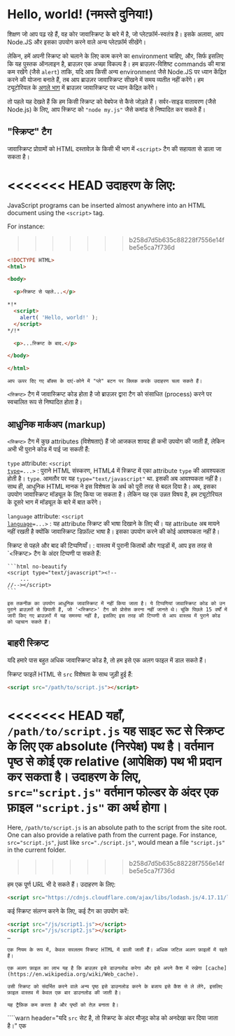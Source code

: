 # Hello, world! (नमस्ते दुनिया!)

शिक्षण जो आप पढ़ रहे हैं, वह कोर जावास्क्रिप्ट के बारे में है, जो प्लेटफ़ॉर्म-स्वतंत्र है। इसके अलावा, आप Node.JS और इसका उपयोग करने वाले अन्य प्लेटफ़ॉर्म सीखेंगे।

लेकिन, हमें अपनी स्क्रिप्ट को चलाने के लिए काम करने का environment चाहिए, और, सिर्फ इसलिए कि यह पुस्तक ऑनलाइन है, ब्राउज़र एक अच्छा विकल्प है। हम ब्राउज़र-विशिष्ट commands की मात्रा कम रखेंगे (जैसे `alert`) ताकि, यदि आप किसी अन्य environment जैसे Node.JS पर ध्यान केंद्रित करने की योजना बनाते हैं, तब आप ब्राउज़र जावास्क्रिप्ट सीखने में समय व्यतीत नहीं करेंगे। हम ट्यूटोरियल के [अगले भाग](/ui) में ब्राउज़र जावास्क्रिप्ट पर ध्यान केंद्रित करेंगे।

तो पहले यह देखते हैं कि हम किसी स्क्रिप्ट को वेबपेज से कैसे जोड़ते हैं। सर्वर-साइड वातावरण (जैसे Node.js) के लिए, आप स्क्रिप्ट को `"node my.js"` जैसे कमांड से निष्पादित कर सकते हैं।

## "स्क्रिप्ट" टैग

जावास्क्रिप्ट प्रोग्रामों को HTML दस्तावेज़ के किसी भी भाग में `<script>` टैग की सहायता से डाला जा सकता है।

<<<<<<< HEAD
उदाहरण के लिए:
=======
JavaScript programs can be inserted almost anywhere into an HTML document using the `<script>` tag.

For instance:
>>>>>>> b258d7d5b635c88228f7556e14fbe5e5ca7f736d

```html run height=100
<!DOCTYPE HTML>
<html>

<body>

  <p>स्क्रिप्ट से पहले...</p>

*!*
  <script>
    alert( 'Hello, world!' );
  </script>
*/!*

  <p>...स्क्रिप्ट के बाद.</p>

</body>

</html>
```

```online
आप ऊपर दिए गए बॉक्स के दाएं-कोने में "प्ले" बटन पर क्लिक करके उदाहरण चला सकते हैं।
```

`<स्क्रिप्ट>` टैग में जावास्क्रिप्ट कोड होता है जो ब्राउज़र द्वारा टैग को संसाधित (process) करने पर स्वचालित रूप से निष्पादित होता है।

## आधुनिक मार्कअप (markup)

`<स्क्रिप्ट>` टैग में कुछ attributes (विशेषताएं) हैं जो आजकल शायद ही कभी उपयोग की जाती हैं, लेकिन अभी भी पुराने कोड में पाई जा सकती हैं:

`type` attribute: <code>&lt;script <u>type</u>=...&gt;</code>
: पुराने HTML संस्करण, HTML4 में स्क्रिप्ट में एका attribute `type` की आवश्यकता होती है। `type`. आमतौर पर यह `type="text/javascript"` था. इसकी अब आवश्यकता नहीं है। साथ ही, आधुनिक HTML मानक ने इस विशेषता के अर्थ को पूरी तरह से बदल दिया है। अब, इसका उपयोग जावास्क्रिप्ट मॉड्यूल के लिए किया जा सकता है। लेकिन यह एक उन्नत विषय है, हम ट्यूटोरियल के दूसरे भाग में मॉड्यूल के बारे में बात करेंगे।

`language` attribute: <code>&lt;script <u>language</u>=...&gt;</code>
: यह attribute स्क्रिप्ट की भाषा दिखाने के लिए थी। यह attribute अब मायने नहीं रखती है क्योंकि जावास्क्रिप्ट डिफ़ॉल्ट भाषा है। इसका उपयोग करने की कोई आवश्यकता नहीं है।

स्क्रिप्ट से पहले और बाद की टिप्पणियाँ।
: वास्तव में पुरानी किताबों और गाइडों में, आप इस तरह से `<स्क्रिप्ट> टैग के अंदर टिप्पणी पा सकते हैं:

    ```html no-beautify
    <script type="text/javascript"><!--
        ...
    //--></script>
    ```

    इस तकनीक का उपयोग आधुनिक जावास्क्रिप्ट में नहीं किया जाता है। ये टिप्पणियां जावास्क्रिप्ट कोड को उन पुराने ब्राउज़रों से छिपाती हैं, जो '<स्क्रिप्ट>' टैग को प्रोसेस करना नहीं जानते थे। चूंकि पिछले 15 वर्षों में जारी किए गए ब्राउज़रों में यह समस्या नहीं है, इसलिए इस तरह की टिप्पणी से आप वास्तव में पुराने कोड को पहचान सकते हैं।


## बाहरी स्क्रिप्ट

यदि हमारे पास बहुत अधिक जावास्क्रिप्ट कोड है, तो हम इसे एक अलग फाइल में डाल सकते हैं।

स्क्रिप्ट फाइलें HTML से `src` विशेषता के साथ जुड़ी हुई हैं:

```html
<script src="/path/to/script.js"></script>
```

<<<<<<< HEAD
यहाँ, `/path/to/script.js` यह साइट रूट से स्क्रिप्ट के लिए एक absolute (निरपेक्ष) पथ है। वर्तमान पृष्ठ से कोई एक relative (आपेक्षिक) पथ भी प्रदान कर सकता है। उदाहरण के लिए, `src="script.js"` वर्तमान फोल्डर के अंदर एक फ़ाइल `"script.js"` का अर्थ होगा।
=======
Here, `/path/to/script.js` is an absolute path to the script from the site root. One can also provide a relative path from the current page. For instance, `src="script.js"`, just like `src="./script.js"`, would mean a file `"script.js"` in the current folder.
>>>>>>> b258d7d5b635c88228f7556e14fbe5e5ca7f736d

हम एक पूर्ण URL भी दे सकते हैं। उदाहरण के लिए:

```html
<script src="https://cdnjs.cloudflare.com/ajax/libs/lodash.js/4.17.11/lodash.js"></script>
```

कई स्क्रिप्ट संलग्न करने के लिए, कई टैग का उपयोग करें:

```html
<script src="/js/script1.js"></script>
<script src="/js/script2.js"></script>
…
```

```smart
एक नियम के रूप में, केवल सरलतम स्क्रिप्ट HTML में डाली जाती हैं। अधिक जटिल अलग फ़ाइलों में रहते हैं।

एक अलग फ़ाइल का लाभ यह है कि ब्राउज़र इसे डाउनलोड करेगा और इसे अपने कैश में रखेगा [cache](https://en.wikipedia.org/wiki/Web_cache).

उसी स्क्रिप्ट को संदर्भित करने वाले अन्य पृष्ठ इसे डाउनलोड करने के बजाय इसे कैश से ले लेंगे, इसलिए फ़ाइल वास्तव में केवल एक बार डाउनलोड की जाती है।

यह ट्रैफ़िक कम करता है और पृष्ठों को तेज़ बनाता है।
```

````warn header="यदि `src` सेट है, तो स्क्रिप्ट के अंदर मौजूद कोड को अनदेखा कर दिया जाता है।"
एक <script> `टैग के अंदर` src` attribute और कोड दोनों नहीं हो सकते।

यह काम नहीं करेगा:

```html
<script *!*src*/!*="file.js">
  alert(1); // इस कोड को अनदेखा कर दिया जाएगा, क्योंकि src सेट है
</script>
```

हमें या तो बाहरी स्क्रिप्ट का चयन करना होगा जैसे `<script src =" ... ">` या हमें नियमित रूप से `<script>` टैग के अंदर कोड लिखना होगा।

ऊपर दिए गए उदाहरण को कार्य करने के लिए दो लिपियों में विभाजित किया जा सकता है:

```html
<script src="file.js"></script>
<script>
  alert(1);
</script>
```
````

## सारांश

- हम एक पृष्ठ पर जावास्क्रिप्ट कोड जोड़ने के लिए एक `<स्क्रिप्ट>` टैग का उपयोग कर सकते हैं।
- `टाइप` और` भाषा` attribute की आवश्यकता नहीं है।
- एक बाहरी फाइल में लिखी गई स्क्रिप्ट को `<script src ="path/to/script.js"> </script> के साथ डाला जा सकता है।


ब्राउज़र स्क्रिप्ट और वेबपेज के interaction (परस्पर क्रिया) के बारे में जानने के लिए बहुत कुछ है। लेकिन ध्यान रखें कि ट्यूटोरियल का यह हिस्सा जावास्क्रिप्ट भाषा के लिए समर्पित है, इसलिए हमें इसके विशिष्ट ब्राउज़र कार्यान्वयन के साथ खुद को विचलित नहीं करना चाहिए। हम जावास्क्रिप्ट को चलाने के लिए ब्राउज़र का उपयोग करेंगे, जो कई विकल्पों में से ऑनलाइन पढ़ने के लिए बहुत सुविधाजनक है।
